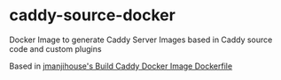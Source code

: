 # caddy-source-docker
Docker Image to generate Caddy Server Images based in Caddy source code and custom plugins


Based in [jmanjihouse's Build Caddy Docker  Image Dockerfile](https://github.com/jumanjihouse/docker-caddy/blob/master/Dockerfile.build "jumanjihouse's Dockerfile") 
